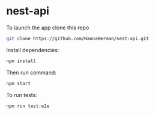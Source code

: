 # nest-api

To launch the app clone this repo
```sh
git clone https://github.com/HannaHerman/nest-api.git
```

Install dependencies:
```sh
npm install
```

Then run command:
```sh
npm start
```

To run tests:
```sh
npm run test:e2e
```